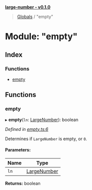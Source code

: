 **[large-number - v0.1.0](../README.md)**

> [Globals](../globals.md) / "empty"

# Module: "empty"

## Index

### Functions

* [empty](_empty_.md#empty)

## Functions

### empty

▸ **empty**(`ln`: [LargeNumber](../interfaces/_types_.largenumber.md)): boolean

*Defined in [empty.ts:6](https://github.com/zimmed/large-number/blob/a666e8f/src/empty.ts#L6)*

Determines if `LargeNumber` is empty, or `0`.

#### Parameters:

Name | Type |
------ | ------ |
`ln` | [LargeNumber](../interfaces/_types_.largenumber.md) |

**Returns:** boolean
